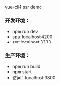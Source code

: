 vue-cli4 ssr demo

### 开发环境：
* npm run dev
* spa: localhost:4200
* ssr: localhost:3333

### 生产环境：
* npm run build
* npm start
* 访问：localhost:3800